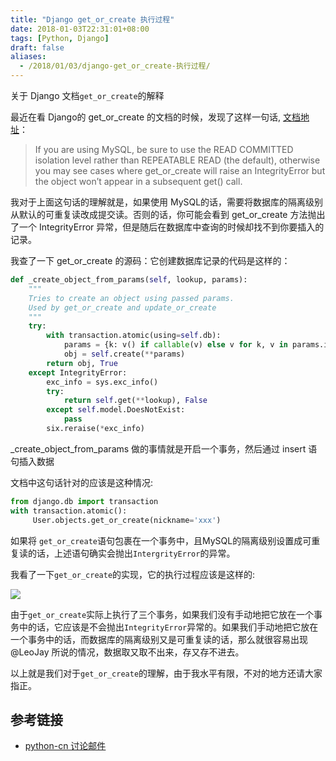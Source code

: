 ```yaml
---
title: "Django get_or_create 执行过程"
date: 2018-01-03T22:31:01+08:00
tags: [Python, Django]
draft: false
aliases:
  - /2018/01/03/django-get_or_create-执行过程/
---
```


关于 Django 文档`get_or_create`的解释

<!--more-->

最近在看 Django的 get_or_create 的文档的时候，发现了这样一句话, [文档地址](https://docs.djangoproject.com/en/1.11/ref/models/querysets/#get-or-create)：

> If you are using MySQL, be sure to use the READ COMMITTED isolation level rather than REPEATABLE READ (the default), otherwise you may see cases where get_or_create will raise an IntegrityError but the object won’t appear in a subsequent get() call.

我对于上面这句话的理解就是，如果使用 MySQL的话，需要将数据库的隔离级别从默认的可重复读改成提交读。否则的话，你可能会看到 get_or_create 方法抛出了一个 IntegrityError 异常，但是随后在数据库中查询的时候却找不到你要插入的记录。

我查了一下 get_or_create 的源码：它创建数据库记录的代码是这样的：

```python
def _create_object_from_params(self, lookup, params):
    """
    Tries to create an object using passed params.
    Used by get_or_create and update_or_create
    """
    try:
        with transaction.atomic(using=self.db):
            params = {k: v() if callable(v) else v for k, v in params.items()}
            obj = self.create(**params)
        return obj, True
    except IntegrityError:
        exc_info = sys.exc_info()
        try:
            return self.get(**lookup), False
        except self.model.DoesNotExist:
            pass
        six.reraise(*exc_info)
```

_create_object_from_params 做的事情就是开启一个事务，然后通过 insert 语句插入数据

文档中这句话针对的应该是这种情况:

```python
from django.db import transaction
with transaction.atomic():
     User.objects.get_or_create(nickname='xxx')
```

如果将 `get_or_create`语句包裹在一个事务中，且MySQL的隔离级别设置成可重复读的话，上述语句确实会抛出`IntergrityError`的异常。

我看了一下`get_or_create`的实现，它的执行过程应该是这样的:

![](https://passage-1253400711.cos.ap-beijing.myqcloud.com/2017-12-15-065033.jpg)

由于`get_or_create`实际上执行了三个事务，如果我们没有手动地把它放在一个事务中的话，它应该是不会抛出`IntegrityError`异常的。如果我们手动地把它放在一个事务中的话，而数据库的隔离级别又是可重复读的话，那么就很容易出现 @LeoJay 所说的情况，数据取又取不出来，存又存不进去。

以上就是我们对于`get_or_create`的理解，由于我水平有限，不对的地方还请大家指正。

## 参考链接

+ [python-cn 讨论邮件](https://groups.google.com/forum/#!msg/python-cn/7SYBIPZdnNc/3ha72q7QCgAJ;context-place=forum/python-cn)
